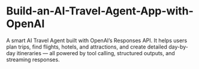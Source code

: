 # Build-an-AI-Travel-Agent-App-with-OpenAI
A smart AI Travel Agent built with OpenAI’s Responses API. It helps users plan trips, find flights, hotels, and attractions, and create detailed day-by-day itineraries — all powered by tool calling, structured outputs, and streaming responses.
